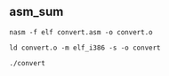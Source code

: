 ## asm_sum

```
nasm -f elf convert.asm -o convert.o
```

```
ld convert.o -m elf_i386 -s -o convert
```

```
./convert
```
